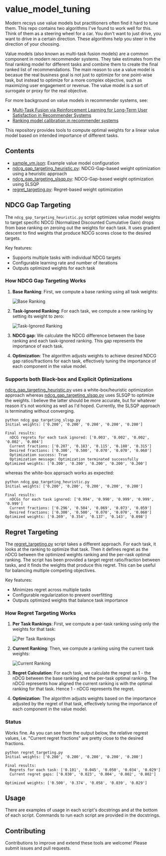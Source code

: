 # value_model_tuning

Modern recsys use value models but practitioners often find it hard to tune them. This repo contains two algorithms I've found to work well for this. Think of them as a steering wheel for a car. You don't want to just drive, you want to drive in a certain direction. These algorithms help you steer in the direction of your choosing.

Value models (also known as multi-task fusion models) are a common component in modern recommender systems. They take estimates from the final ranking model for different tasks and combine them to create the final ranked list of recommendations. The main reason to use a value model is becasue the real business goal is not just to optimize for one point-wise task, but instead to optimize for a more complex objective, such as maximizing user engagement or revenue. The value model is a sort of surrogate or proxy for the real objective.

For more background on value models in recommender systems, see:

- [Multi-Task Fusion via Reinforcement Learning for Long-Term User Satisfaction in Recommender Systems](https://arxiv.org/abs/2208.04560)
- [Ranking model calibration in recommender systems](https://recsysml.substack.com/p/ranking-model-calibration-in-recommender)

This repository provides tools to compute optimal weights for a linear value model based on intended importance of different tasks.

## Contents

- [sample_vm.json](./src/sample_vm.json): Example value model configuration
- [ndcg_gap_targeting_heuristic.py](./src/ndcg_gap_targeting_heuristic.py): NDCG-Gap-based weight optimization using a heuristic approach
- [ndcg_gap_targeting_slsqp.py](./src/ndcg_gap_targeting_slsqp.py): NDCG-Gap-based weight optimization using SLSQP
- [regret_targeting.py](./src/regret_targeting.py): Regret-based weight optimization

## NDCG Gap Targeting

The `ndcg_gap_targeting_heuristic.py` script optimizes value model weights to target specific NDCG (Normalized Discounted Cumulative Gain) drops from base ranking on zeroing out the weights for each task. It uses gradient descent to find weights that produce NDCG scores close to the desired targets.

Key features:

- Supports multiple tasks with individual NDCG targets
- Configurable learning rate and number of iterations
- Outputs optimized weights for each task

### How NDCG Gap Targeting Works

1. **Base Ranking**: First, we compute a base ranking using all task weights:

   ![Base Ranking](images/Weighted_sum_ranked_list.png)

2. **Task-Ignored Ranking**: For each task, we compute a new ranking by setting its weight to zero:

   ![Task-Ignored Ranking](images/Task_ignored_ranked_list.png)

3. **NDCG gap**: We calculate the NDCG difference between the base ranking and each task-ignored ranking. This gap represents the importance of each task.

4. **Optimization**: The algorithm adjusts weights to achieve desired NDCG gap ratios/fractions for each task, effectively tuning the importance of each component in the value model.

### Supports both Black-box and Explicit Optimizations

[ndcg_gap_targeting_heuristic.py](./src/ndcg_gap_targeting_heuristic.py) uses a white-box/heuristic optimization approach whereas [ndcg_gap_targeting_slsqp.py](./src/ndcg_gap_targeting_slsqp.py) uses SLSQP to optimize the weights. I believe the latter should be more accurate, but for whatever reason it's not working as well as I'd hoped. Currently, the SLSQP approach is terminating without converging.

```text
python ndcg_gap_targeting_slsqp.py
Initial weights: ['0.200', '0.200', '0.200', '0.200', '0.200']

Final results:
  nDCG regrets for each task ignored: ['0.003', '0.002', '0.002', '0.002', '0.004']
  Current fractions: ['0.207', '0.183', '0.115', '0.180', '0.315']
  Desired fractions: ['0.300', '0.500', '0.070', '0.070', '0.060']
  Optimization success: True
  Optimization message: Optimization terminated successfully
Optimized weights: ['0.200', '0.200', '0.200', '0.200', '0.200']
```

whereas the white-box approach works as expected:

```text
python ndcg_gap_targeting_heuristic.py
Initial weights: ['0.200', '0.200', '0.200', '0.200', '0.200']

Final results:
  nDCGs for each task ignored: ['0.994', '0.990', '0.999', '0.999', '0.999']
  Current fractions: ['0.296', '0.504', '0.069', '0.073', '0.059']
  Desired fractions: ['0.300', '0.500', '0.070', '0.070', '0.060']
Optimized weights: ['0.269', '0.354', '0.137', '0.143', '0.098']
```

## Regret Targeting

The [regret_targeting.py](./src/regret_targeting.py) script takes a different approach. For each task, it looks at the ranking to optimize that task. Then it defines regret as the nDCG between the optimized weights ranking and the per-rask optimal ranking. The script has been provided a target regret ratio/fraction between tasks, and it finds the weights that produce this regret. This can be useful for balancing multiple competing objectives.

Key features:

- Minimizes regret across multiple tasks
- Configurable regularization to prevent overfitting
- Outputs optimized weights that balance task importance

### How Regret Targeting Works

1. **Per Task Rankings**: First, we compute a per-task ranking using only the weights for that task:

   ![Per Task Rankings](images/per_task_ranked_lists.png)

2. **Current Ranking**: Then, we compute a ranking using the current task weights:

   ![Current Ranking](images/Weighted_sum_ranked_list.png)

3. **Regret Calculation**: For each task, we calculate the regret as 1 - the nDCG between the base ranking and the per-task optimal ranking. The nDCG represents how aligned the current ranking is with the optimal ranking for that task. Hence 1 - nDCG represents the regret.

4. **Optimization**: The algorithm adjusts weights based on the importance adjusted by the regret of that task, effectively tuning the importance of each component in the value model.

### Status

Works fine. As you can see from the output below, the relative regrest values, i.e. "Current regret fractions" are pretty close to the desired fractions.

```text
python regret_targeting.py
Initial weights: ['0.200', '0.200', '0.200', '0.200', '0.200']

Final results:
  Regrets for each task: ['0.101', '0.045', '0.050', '0.034', '0.029']
  Current regret gaps: ['0.030', '0.023', '0.004', '0.002', '0.002']

Optimized weights: ['0.500', '0.374', '0.058', '0.039', '0.029']
```

## Usage

There are examples of usage in each script's docstrings and at the bottom of each script. Commands to run each script are provided in the docstrings.

## Contributing

Contributions to improve and extend these tools are welcome! Please submit issues and pull requests.
